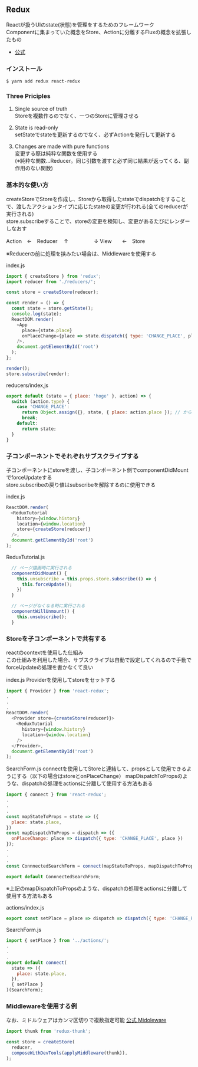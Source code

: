 ## Redux
Reactが扱うUIのstate(状態)を管理をするためのフレームワーク  
Componentに集まっていた概念をStore、Actionに分離するFluxの概念を拡張したもの

- [公式](https://redux.js.org/)

### インストール
`$ yarn add redux react-redux`

### Three Priciples
1. Single source of truth  
Storeを複数作るのでなく、一つのStoreに管理させる

2. State is read-only  
setStateでstateを更新するのでなく、必ずActionを発行して更新する

3. Changes are made with pure functions  
変更する際は純粋な関数を使用する  
(※純粋な関数...Reducer。同じ引数を渡すと必ず同じ結果が返ってくる、副作用のない関数)

### 基本的な使い方
createStoreでStoreを作成し、Storeから取得したstateでdispatchをすることで、渡したアクションタイプに応じたstateの変更が行われる(全てのreducerが実行される)  
store.subscribeすることで、storeの変更を検知し、変更があるたびにレンダーしなおす

Action　←　Reducer
　↑　　　　　↓
View　　←　Store

※Reducerの前に処理を挟みたい場合は、Middlewareを使用する

index.js
```js
import { createStore } from 'redux';
import reducer from './reducers/';

const store = createStore(reducer);

const render = () => {
  const state = store.getState();
  console.log(state);
  ReactDOM.render(
    <App
      place={state.place}
      onPlaceChange={place => state.dispatch({ type: 'CHANGE_PLACE', place })}
    />,
    document.getElementById('root')
  );
};

render();
store.subscribe(render);
```

reducers/index,js
```js
export default (state = { place: 'hoge' }, action) => {
  switch (action.type) {
    case 'CHANGE_PLACE':
      return Object.assign({}, state, { place: action.place }); // からのハッシュにstateをマージする placeの値を更新する
      break;
    default:
      return state;
  }
}
```

### 子コンポーネントでそれぞれサブスクライブする
子コンポーネントにstoreを渡し、子コンポーネント側でcomponentDidMountでforceUpdateする  
store.subscribeの戻り値はsubscribeを解除するのに使用できる

index.js
```js
ReactDOM.render(
　<ReduxTutorial
    history={window.history}
    location={window.location}
    store={createStore(reducer)}
  />,
  document.getElementById('root')
);
```

ReduxTutorial.js
```js
  // ページ描画時に実行される
  componentDidMount() {
    this.unsubscribe = this.props.store.subscribe(() => {
      this.forceUpdate();
    })
  }

  // ページがなくなる時に実行される
  componentWillUnmount() {
    this.unsubscribe();
  }
```

### Storeを子コンポーネントで共有する
reactのcontextを使用した仕組み  
この仕組みを利用した場合、サブスクライブは自動で設定してくれるので手動でforceUpdateの処理を書かなくて良い

index.js
Providerを使用してstoreをセットする
```js
import { Provider } from 'react-redux';
.
.
.
ReactDOM.render(
  <Provider store={createStore(reducer)}>
  　<ReduxTutorial
      history={window.history}
      location={window.location}
    />
  </Provider>,
  document.getElementById('root')
);
```

SearchForm.js
connectを使用してStoreと連結して、propsとして使用できるようにする（以下の場合はstoreとonPlaceChange）
mapDispatchToPropsのような、dispatchの処理をactionsに分離して使用する方法もある
```js
import { connect } from 'react-redux';
.
.
.
const mapStateToProps = state => ({
  place: state.place,
})
const mapDispatchToProps = dispatch => ({
  onPlaceChange: place => dispatch({ type: 'CHANGE_PLACE', place })
});
.
.
.
const ConnnectedSearchForm = connect(mapStateToProps, mapDispatchToProps)(SearchForm);

export default ConnnectedSearchForm;
```

※上記のmapDispatchToPropsのような、dispatchの処理をactionsに分離して使用する方法もある

actions/index.js
```js
export const setPlace = place => dispatch => dispatch({ type: 'CHANGE_PLACE', place});
```

SearchForm.js
```js
import { setPlace } from '../actions/';
.
.
.
export default connect(
  state => ({
    place: state.place,
  }),
  { setPlace }
)(SearchForm);
```

### Middlewareを使用する例
なお、ミドルウェアはカンマ区切りで複数指定可能
[公式 Midoleware](https://redux.js.org/advanced/middleware)
```js
import thunk from 'redux-thunk';

const store = createStore(
  reducer,
  composeWithDevTools(applyMiddleware(thunk)),
);
```